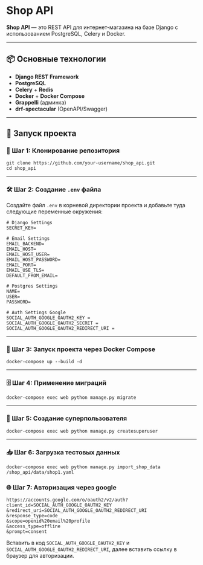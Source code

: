 # Shop API

**Shop API** — это REST API для интернет-магазина на базе Django с использованием PostgreSQL, Celery и Docker. 

---

## 📦 Основные технологии

- **Django REST Framework**
- **PostgreSQL**
- **Celery** + **Redis**
- **Docker** + **Docker Compose**
- **Grappelli** (админка)
- **drf-spectacular** (OpenAPI/Swagger)

---

## 🚀 Запуск проекта

### 🔧 Шаг 1: Клонирование репозитория

```
git clone https://github.com/your-username/shop_api.git
cd shop_api
```

---

### 🛠 Шаг 2: Создание `.env` файла

Создайте файл `.env` в корневой директории проекта и добавьте туда следующие переменные окружения:

```env
# Django Settings
SECRET_KEY=

# Email Settings
EMAIL_BACKEND=
EMAIL_HOST=
EMAIL_HOST_USER=
EMAIL_HOST_PASSWORD=
EMAIL_PORT=
EMAIL_USE_TLS=
DEFAULT_FROM_EMAIL=

# Postgres Settings
NAME=
USER=
PASSWORD=

# Auth Settings Google
SOCIAL_AUTH_GOOGLE_OAUTH2_KEY = 
SOCIAL_AUTH_GOOGLE_OAUTH2_SECRET = 
SOCIAL_AUTH_GOOGLE_OAUTH2_REDIRECT_URI = 
```

---

### 🐳 Шаг 3: Запуск проекта через Docker Compose

```
docker-compose up --build -d
```

---

### 🗄 Шаг 4: Применение миграций

```
docker-compose exec web python manage.py migrate
```

---

### 👤 Шаг 5: Создание суперпользователя

```
docker-compose exec web python manage.py createsuperuser
```

---

### 📥 Шаг 6: Загрузка тестовых данных

```
docker-compose exec web python manage.py import_shop_data /shop_api/data/shop1.yaml
```

### 🌐 Шаг 7: Авторизация через google

```
https://accounts.google.com/o/oauth2/v2/auth?
client_id=SOCIAL_AUTH_GOOGLE_OAUTH2_KEY
&redirect_uri=SOCIAL_AUTH_GOOGLE_OAUTH2_REDIRECT_URI
&response_type=code
&scope=openid%20email%20profile
&access_type=offline
&prompt=consent
```
Вставить в код `SOCIAL_AUTH_GOOGLE_OAUTH2_KEY` и `SOCIAL_AUTH_GOOGLE_OAUTH2_REDIRECT_URI`, далее вставить ссылку в браузер для авторизации.